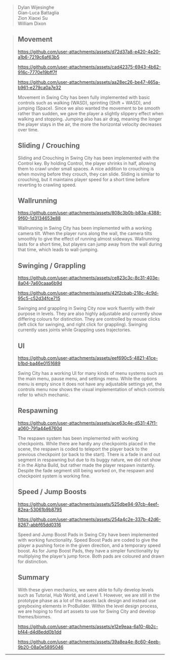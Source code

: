 > Dylan Wijesinghe <br> Gian-Luca Battaglia <br> Zion Xiaoxi Su <br> William Dixon

>
> ## Movement
> 
> https://github.com/user-attachments/assets/d72d37a8-e420-4e20-a1b6-7219c6af63b5
>
> https://github.com/user-attachments/assets/cad42375-6943-4b62-916c-7770e19bff7f
> 
> https://github.com/user-attachments/assets/aa28ec26-be47-465a-b961-e279ca0a7e32
> 
> Movement in Swing City has been fully implemented with basic controls such as walking (WASD), sprinting (Shift + WASD), and jumping (Space). Since we also wanted the movement to be smooth rather than sudden, we gave the player a slightly slippery effect when walking and stopping. Jumping also has air drag, meaning the longer the player stays in the air, the more the horizontal velocity decreases over time.
> ## Sliding / Crouching
>
> Sliding and Crouching in Swing City has been implemented with the Control key. By holding Control, the player shrinks in half, allowing them to crawl under small spaces. A nice addition to crouching is when moving before they crouch, they can slide. Sliding is similar to crouching, but it maintains player speed for a short time before reverting to crawling speed.
> ## Wallrunning
> 
> https://github.com/user-attachments/assets/808c3b0b-b83a-4388-9f60-1d3134653e88
> 
> Wallrunning in Swing City has been implemented with a working camera tilt. When the player runs along the wall, the camera tilts smoothly to give the effect of running almost sideways. Wallrunning lasts for a short time, but players can jump away from the wall during that time, which leads to wall-jumping.
> 
> ## Swinging / Grappling
> 
> https://github.com/user-attachments/assets/ce823c3c-8c31-403e-8a04-7a60caaa6b9d
>
> https://github.com/user-attachments/assets/42f2cbab-218c-4c9d-95c5-c52d34fce715
> 
> Swinging and grappling in Swing City now work fluently with their purpose in levels. They are also highly adjustable and currently show differing colours for distinction. They are controlled by mouse clicks (left click for swinging, and right click for grappling). Swinging currently uses joints while Grappling uses trajectories.
> ## UI
> 
> https://github.com/user-attachments/assets/eef690c5-4821-41ce-b1bd-ba46e0151689
> 
> Swing City has a working UI for many kinds of menu systems such as the main menu, pause menu, and settings menu. While the options menu is empty since it does not have any adjustable settings yet, the controls menu now shows the visual implementation of which controls refer to which mechanic.
> ## Respawning
> 
> https://github.com/user-attachments/assets/ace63c4e-d531-47f1-a060-791a44e6760d
> 
> The respawn system has been implemented with working checkpoints. While there are hardly any checkpoints placed in the scene, the respawn is coded to teleport the player back to the previous checkpoint (or back to the start). There is a fade in and out segment in respawning but due to its buggy nature, we did not show it in the Alpha Build, but rather made the player respawn instantly. Despite the fade segment still being worked on, the respawn and checkpoint system is working fine.
> ## Speed / Jump Boosts
> 
> https://github.com/user-attachments/assets/525dbe94-97cb-4eef-82ea-53061b9b8795
> 
> https://github.com/user-attachments/assets/254a4c2e-337b-42d6-8267-abbf65dd0316
> 
> Speed and Jump Boost Pads in Swing City have been implemented with working functionality. Speed Boost Pads are coded to give the player a pushing force in the given direction, and a temporary speed boost. As for Jump Boost Pads, they have a simpler functionality by multiplying the player’s jump force. Both pads are coloured and drawn for distinction.
>
> ## Summary
> With these given mechanics, we were able to fully develop levels such as Tutorial, Hub World, and Level 1. However, we are still in the prototype phase as a lot of the assets lack design and instead use greyboxing elements in ProBuilder. Within the level design process, we are hoping to find art assets to use for Swing City and develop themes/biomes. 
>
> https://github.com/user-attachments/assets/e12e9eaa-6a10-4b2c-bf44-d4d8edd0b1dd
>
> https://github.com/user-attachments/assets/39a8ea4e-8c60-4eeb-9b20-08a0e5895046

---------------------------------------------------------------------------
